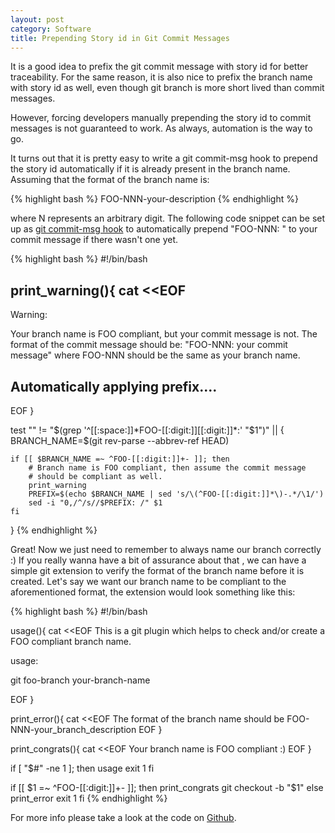```yaml
---
layout: post
category: Software
title: Prepending Story id in Git Commit Messages
---
```


It is a good idea to prefix the git commit message with story id for
better traceability. For the same reason, it is also nice to prefix
the branch name with story id as well, even though git branch is more
short lived than commit messages.

However, forcing developers manually prepending the story id to
commit messages is not guaranteed to work. As always, automation is
the way to go.

It turns out that it is pretty easy to write a git commit-msg hook to
prepend the story id automatically if it is already present in the
branch name. Assuming that the format of the branch name is:

{% highlight bash %}
FOO-NNN-your-description
{% endhighlight %}

where N represents an arbitrary digit. The following code snippet can be
set up as [git commit-msg
hook](http://git-scm.com/book/en/Customizing-Git-Git-Hooks) to
automatically prepend "FOO-NNN: " to your commit message if there
wasn't one yet.

{% highlight bash %}
#!/bin/bash

print_warning(){
cat <<EOF
------------------------------------------------------------
Warning:

Your branch name is FOO compliant, but your commit message
is not. The format of the commit message should be:
"FOO-NNN: your commit message"
where FOO-NNN should be the same as your branch name.

Automatically applying prefix....
------------------------------------------------------------
EOF
}

test "" != "$(grep '^[[:space:]]*FOO-[[:digit:]][[:digit:]]*:' "$1")" || {
    BRANCH_NAME=$(git rev-parse --abbrev-ref HEAD)

    if [[ $BRANCH_NAME =~ ^FOO-[[:digit:]]+- ]]; then
        # Branch name is FOO compliant, then assume the commit message
        # should be compliant as well.
        print_warning
        PREFIX=$(echo $BRANCH_NAME | sed 's/\(^FOO-[[:digit:]]*\)-.*/\1/')
        sed -i "0,/^/s//$PREFIX: /" $1
    fi
}
{% endhighlight %}

Great! Now we just need to remember to always name our branch correctly
:) If you really wanna have a bit of assurance about that
, we can have a simple git extension to verify the format of the
branch name before it is created. Let's say we want our branch name to
be compliant to the aforementioned format, the extension would look
something like this:

{% highlight bash %}
#!/bin/bash

usage(){
cat <<EOF
This is a git plugin which helps to check and/or create a FOO compliant branch name.

usage:

git foo-branch your-branch-name

EOF
}

print_error(){
cat <<EOF
The format of the branch name should be FOO-NNN-your_branch_description
EOF
}

print_congrats(){
cat <<EOF
Your branch name is FOO compliant :)
EOF
}

if [ "$#" -ne 1 ]; then
    usage
    exit 1
fi

if [[ $1 =~ ^FOO-[[:digit:]]+- ]]; then
    print_congrats
    git checkout -b "$1"
else
    print_error
    exit 1
fi
{% endhighlight %}

For more info please take a look at the code on
[Github](https://github.com/liuhongchao/git-branch-name-checker).

